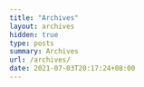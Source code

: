 ```yaml
---
title: "Archives"
layout: archives
hidden: true
type: posts
summary: Archives
url: /archives/
date: 2021-07-03T20:17:24+08:00
---
```

